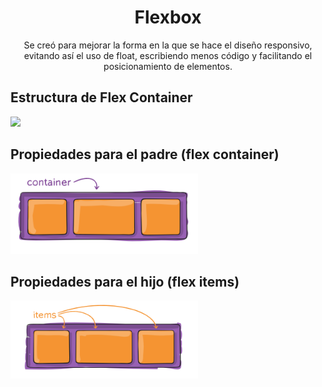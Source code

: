 <h1 align="center"> Flexbox</h1>

<p align="center">
Se creó para mejorar la forma en la que se hace el diseño responsivo, evitando así el uso de float, escribiendo menos código y facilitando el posicionamiento de elementos.
</p>

<!-- <img src="https://www.acceseo.com/wp-content/uploads/2017/06/portadaJunio17_Teje-comp.jpg"> -->

## Estructura de Flex Container

![](https://miro.medium.com/max/1183/1*ubDrM-3m22gLF_pZ4DCdMw.png)

## Propiedades para el padre (flex container)

<img src="container.png" width="300" heigh="300">

## Propiedades para el hijo (flex items)

<img src="items.png" width="300" heigh="300">
